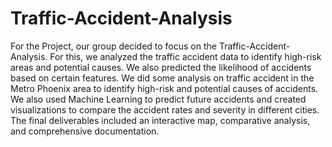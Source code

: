 # Traffic-Accident-Analysis
For the Project, our group decided to focus on the Traffic-Accident-Analysis. For this, we analyzed the traffic accident data to identify high-risk areas and potential causes. We also predicted the likelihood of accidents based on certain features. We did some analysis on traffic accident in the Metro Phoenix area to identify high-risk and potential causes of accidents. We also used Machine Learning to predict future accidents and created visualizations to compare the accident rates and severity in different cities. The final deliverables included an interactive map, comparative analysis, and comprehensive documentation.
